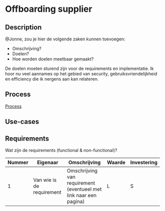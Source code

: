 # Offboarding supplier

## Description

@Jonne, zou je hier de volgende zaken kunnen toevoegen:

* Omschrijving?
* Doelen?
* Hoe worden doelen meetbaar gemaakt?

De doelen moeten sturend zijn voor de requirements en implementatie. Ik hoor nu veel aannames op het gebied van security, gebruiksvriendelijkheid en efficiency die ik nergens aan kan relateren.

<!-- end -->

## Process

[Process](./process.bpmn)

## Use-cases

## Requirements

Wat zijn de requirements (functional & non-functional)?

| Nummer    | Eigenaar                  | Omschrijving                                                          | Waarde    | Investering   |
| -         | -                         | -                                                                     | -         | -             |
| 1         | Van wie is de requirement | Omschrijving van requirement (eventueel met link naar een pagina)     | L         | S             |